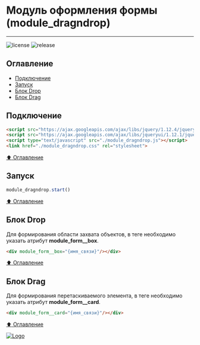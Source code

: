 # Модуль оформления формы (module_dragndrop)
____

![license](https://img.shields.io/github/license/RusaDrako/module_dragndrop?style=plastic)
![release](https://img.shields.io/github/v/release/RusaDrako/module_dragndrop?style=plastic)

## Оглавление

- [Подключение](#Подключение)
- [Запуск](#Запуск)
- [Блок Drop](#Блок-Drop)
- [Блок Drag](#Блок-Drag)



## Подключение

```html
<script src="https://ajax.googleapis.com/ajax/libs/jquery/1.12.4/jquery.min.js"></script>
<script src="https://ajax.googleapis.com/ajax/libs/jqueryui/1.12.1/jquery-ui.min.js"></script>
<script type="text/javascript" src="./module_dragndrop.js"></script>
<link href="./module_dragndrop.css" rel="stylesheet">
```

[:arrow_up: Оглавление](#Оглавление)



## Запуск

```JavaScript
module_dragndrop.start()
```

[:arrow_up: Оглавление](#Оглавление)



## Блок Drop

Для формирования области захвата объектов, в теге необходимо указать атрибут **module_form__box**.

```html
<div module_form__box="{имя_связи}"/></div>
```

[:arrow_up: Оглавление](#Оглавление)


## Блок Drag

Для формирования перетаскиваемого элемента, в теге необходимо указать атрибут **module_form__card**.

```html
<div module_form__card="{имя_связи}"/></div>
```

[:arrow_up: Оглавление](#Оглавление)

[![Logo](https://avatars0.githubusercontent.com/u/32844979?s=50 "RusaDrako")](https://github.com/RusaDrako/)
